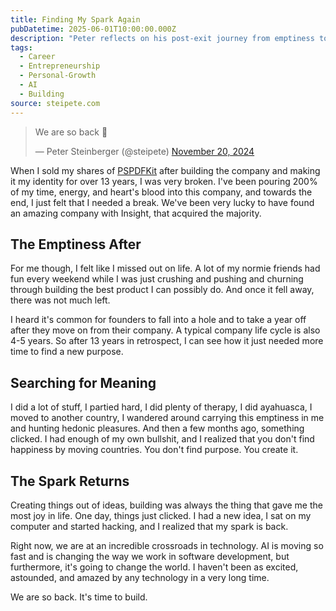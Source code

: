 ```yaml
---
title: Finding My Spark Again
pubDatetime: 2025-06-01T10:00:00.000Z
description: "Peter reflects on his post-exit journey from emptiness to rediscovering his passion for building, sparked by AI's transformative potential."
tags:
  - Career
  - Entrepreneurship
  - Personal-Growth
  - AI
  - Building
source: steipete.com
---
```


<blockquote class="twitter-tweet" data-width="550" data-theme="light" data-dnt="true"><p lang="en" dir="ltr">We are so back 🚀</p>&mdash; Peter Steinberger (@steipete) <a href="https://twitter.com/steipete/status/1925983535958999393?ref_src=twsrc%5Etfw">November 20, 2024</a></blockquote>

When I sold my shares of [PSPDFKit](https://www.nutrient.io/) after building the company and making it my identity for over 13 years, I was very broken. I've been pouring 200% of my time, energy, and heart's blood into this company, and towards the end, I just felt that I needed a break. We've been very lucky to have found an amazing company with Insight, that acquired the majority.

## The Emptiness After

For me though, I felt like I missed out on life. A lot of my normie friends had fun every weekend while I was just crushing and pushing and churning through building the best product I can possibly do. And once it fell away, there was not much left.

I heard it's common for founders to fall into a hole and to take a year off after they move on from their company. A typical company life cycle is also 4-5 years. So after 13 years in retrospect, I can see how it just needed more time to find a new purpose.

## Searching for Meaning

I did a lot of stuff, I partied hard, I did plenty of therapy, I did ayahuasca, I moved to another country, I wandered around carrying this emptiness in me and hunting hedonic pleasures. And then a few months ago, something clicked. I had enough of my own bullshit, and I realized that you don't find happiness by moving countries. You don't find purpose. You create it.

## The Spark Returns

Creating things out of ideas, building was always the thing that gave me the most joy in life. One day, things just clicked. I had a new idea, I sat on my computer and started hacking, and I realized that my spark is back.

Right now, we are at an incredible crossroads in technology. AI is moving so fast and is changing the way we work in software development, but furthermore, it's going to change the world. I haven't been as excited, astounded, and amazed by any technology in a very long time.

We are so back. It's time to build.

